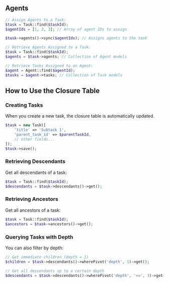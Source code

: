 ## **Agents**

```php
// Assign Agents to a Task:
$task = Task::find($taskId);
$agentIds = [1, 2, 3]; // Array of agent IDs to assign

$task->agents()->sync($agentIds); // Assigns agents to the task

// Retrieve Agents Assigned to a Task:
$task = Task::find($taskId);
$agents = $task->agents; // Collection of Agent models

// Retrieve Tasks Assigned to an Agent:
$agent = Agent::find($agentId);
$tasks = $agent->tasks; // Collection of Task models
```
## **How to Use the Closure Table**

### **Creating Tasks**

When you create a new task, the closure table is automatically updated.

```php
$task = new Task([
    'title' => 'Subtask 1',
    'parent_task_id' => $parentTaskId,
    // other fields...
]);
$task->save();
```

### **Retrieving Descendants**

Get all descendants of a task:

```php
$task = Task::find($taskId);
$descendants = $task->descendants()->get();
```

### **Retrieving Ancestors**

Get all ancestors of a task:

```php
$task = Task::find($taskId);
$ancestors = $task->ancestors()->get();
```

### **Querying Tasks with Depth**

You can also filter by depth:

```php
// Get immediate children (depth = 1)
$children = $task->descendants()->wherePivot('depth', 1)->get();

// Get all descendants up to a certain depth
$descendants = $task->descendants()->wherePivot('depth', '<=', 3)->get();
```
